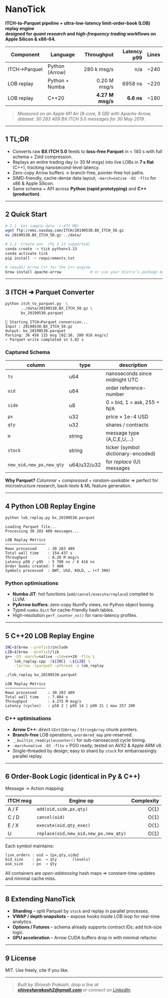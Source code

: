 # NanoTick

**ITCH-to-Parquet pipeline + ultra-low-latency limit-order-book (LOB) replay engine  
designed for *quant research* and *high-frequency trading* workflows on Apple Silicon & x86-64.**

| Component | Language | Throughput | Latency p99 | Lines |
|-----------|----------|-----------:|------------:|-------|
| ITCH→Parquet | Python (Arrow) | 280 k msg/s | n/a | ~240 |
| LOB replay | Python + Numba | 0.20 M msg/s | 6958 ns | ~220 |
| LOB replay | C++20 | **4.27 M msg/s** | **6.6 ns** | ~180 |


> *Measured on an Apple M1 Air (8-core, 8 GB) with Apache Arrow,  
>  dataset: 30 283 409 BX ITCH 5.0 messages for 30 May 2019.*

---

## 1  TL;DR

* Converts raw **BX ITCH 5.0** feeds to **loss-free Parquet** in < 140 s with full schema + Zstd compression.  
* Replays an entire trading day (≈ 30 M msgs) into live LOBs in **7 s flat** (C++), tracking nanosecond-level latency.  
* Zero-copy Arrow buffers → branch-free, pointer-free hot paths.  
* SIMD-friendly, cache-dense data layout; `-march=native -O3 -flto` for x86 & Apple Silicon.  
* Same schema + API across **Python (rapid prototyping)** and **C++ (production)**.

---


## 2  Quick Start

```bash
# 2.1  Get sample data  (~475 MB)
wget ftp://emi.nasdaq.com/ITCH/20190530.BX_ITCH_50.gz
mv 20190530.BX_ITCH_50.gz ../data/

# 2.2  Create env  (Py 3.13 supported)
conda create -n tick python=3.13
conda activate tick
pip install -r requirements.txt

# (macOS) Arrow C++ for the C++ engine
brew install apache-arrow             # or use your distro’s package manager
````

---

## 3  ITCH ➜ Parquet Converter

```bash
python itch_to_parquet.py  \
       ../data/20190530.BX_ITCH_50.gz \
       bx_20190530.parquet
```

```
🚀 Starting ITCH→Parquet conversion...
Input : 20190530.BX_ITCH_50.gz
Output: bx_20190530.parquet
Parsing: 36 458 115 msg [02:10, 280 016 msg/s]
✓ Parquet write completed in 5.82 s
```

### Captured Schema

| column                   | type        | description                        |
| ------------------------ | ----------- | ---------------------------------- |
| `ts`                     | u64         | nanoseconds since midnight UTC     |
| `oid`                    | u64         | order reference-number             |
| `side`                   | u8          | 0 = bid, 1 = ask, 255 = N/A        |
| `px`                     | u32         | price × 1e-4 USD                   |
| `qty`                    | u32         | shares / contracts                 |
| `m`                      | string      | message type (A,C,E,U,…)           |
| `stock`                  | string      | ticker (symbol dictionary-encoded) |
| `new_oid,new_px,new_qty` | u64/u32/u32 | for *replace* (U) messages         |

**Why Parquet?**
*Columnar* + *compressed* + *random-seekable* ⇒ perfect for microstructure research, back-tests & ML feature generation.

---

## 4  Python LOB Replay Engine

```bash
python lob_replay.py bx_20190530.parquet
```

```
Loading Parquet file...
Processing 30 283 409 messages...

LOB Replay Metrics
──────────────────
Rows processed     : 30 283 409
Total wall time    : 154.437 s
Throughput         : 0.20 M msg/s
Latency p50 / p95  : 5 708 ns / 6 416 ns
Order books created: 7 400
Symbols processed  : DWT, USO, KOLD, … (+7 390)
```

### Python optimisations

* **Numba JIT**: hot functions (`add/cancel/execute/replace`) compiled to LLVM.
* **PyArrow buffers**: zero-copy NumPy views, no Python object boxing.
* Typed `numba.Dict` for cache-friendly hash tables.
* High-resolution `perf_counter_ns()` for nano-latency profiles.

---

## 5  C++20 LOB Replay Engine

```bash
INC=$(brew --prefix)/include
LIB=$(brew --prefix)/lib
g++ -O3 -march=native -std=c++20 -flto \
    lob_replay.cpp -I${INC} -L${LIB} \
    -larrow -lparquet -pthread -o lob_replay

./lob_replay bx_20190530.parquet
```

```
LOB Replay Metrics
──────────────────
Rows processed     : 30 283 409
Total wall time    : 7.084 s
Throughput         : 4.275 M msg/s
Latency (cycles)   : p50 2 | p95 14 | p99 21 | max 257 209
```

### C++ optimisations

* **Arrow C++**: direct `UInt32Array` / `StringArray` chunk pointers.
* **Branch-free** LOB operations, `unordered_map` pre-reserved.
* `__builtin_readcyclecounter()` for sub-nanosecond cycle timing.
* `-march=native -O3 -flto` + PGO ready; tested on AVX2 & Apple ARM v8.
* Single-threaded by design; easy to shard by `stock` for embarrassingly parallel replay.

---

## 6  Order-Book Logic (identical in Py & C++)

Message → Action mapping:

| ITCH msg | Engine op                             | Complexity |
| -------- | ------------------------------------- | ---------: |
| A / F    | `add(oid,side,px,qty)`                |       O(1) |
| C / D    | `cancel(oid)`                         |       O(1) |
| E / X    | `execute(oid,qty_exec)`               |       O(1) |
| U        | `replace(oid,new_oid,new_px,new_qty)` |       O(1) |

Each symbol maintains:

```text
live_orders : oid → {px,qty,side}
bid_size    : px  → qty       (levels)
ask_size    : px  → qty
```

All containers are *open-addressing* hash maps ⇒ constant-time updates and minimal cache miss.

---

## 8  Extending NanoTick

* **Sharding** – split Parquet by `stock` and replay in parallel processes.
* **VWAP / depth snapshots** – expose hooks inside LOB loop for real-time analytics.
* **Options / Futures** – schema already supports contract IDs; add tick-size logic.
* **GPU acceleration** – Arrow CUDA buffers drop in with minimal refactor.

---

## 9  License

MIT.  Use freely, cite if you like.

---

> *Built by Shivesh Prakash, drop a line at **shiveshprakash2@gmail.com** or connect on [LinkedIn](https://linkedin.com/in/Shivesh777).*
